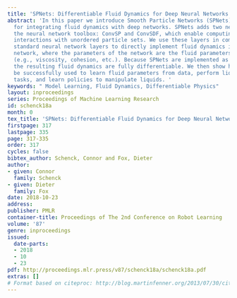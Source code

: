 ```yaml
---
title: 'SPNets: Differentiable Fluid Dynamics for Deep Neural Networks'
abstract: 'In this paper we introduce Smooth Particle Networks (SPNets), a framework
  for integrating fluid dynamics with deep networks. SPNets adds two new layers to
  the neural network toolbox: ConvSP and ConvSDF, which enable computing physical
  interactions with unordered particle sets. We use these layers in combination with
  standard neural network layers to directly implement fluid dynamics inside a deep
  network, where the parameters of the network are the fluid parameters themselves
  (e.g., viscosity, cohesion, etc.). Because SPNets are implemented as a neural network,
  the resulting fluid dynamics are fully differentiable. We then show how this can
  be successfully used to learn fluid parameters from data, perform liquid control
  tasks, and learn policies to manipulate liquids. '
keywords: " Model Learning, Fluid Dynamics, Differentiable Physics"
layout: inproceedings
series: Proceedings of Machine Learning Research
id: schenck18a
month: 0
tex_title: 'SPNets: Differentiable Fluid Dynamics for Deep Neural Networks'
firstpage: 317
lastpage: 335
page: 317-335
order: 317
cycles: false
bibtex_author: Schenck, Connor and Fox, Dieter
author:
- given: Connor
  family: Schenck
- given: Dieter
  family: Fox
date: 2018-10-23
address: 
publisher: PMLR
container-title: Proceedings of The 2nd Conference on Robot Learning
volume: '87'
genre: inproceedings
issued:
  date-parts:
  - 2018
  - 10
  - 23
pdf: http://proceedings.mlr.press/v87/schenck18a/schenck18a.pdf
extras: []
# Format based on citeproc: http://blog.martinfenner.org/2013/07/30/citeproc-yaml-for-bibliographies/
---
```

